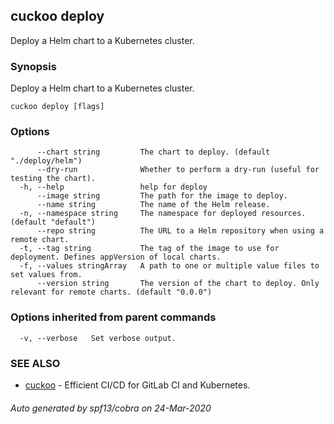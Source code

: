 ## cuckoo deploy

Deploy a Helm chart to a Kubernetes cluster.

### Synopsis

Deploy a Helm chart to a Kubernetes cluster.

```
cuckoo deploy [flags]
```

### Options

```
      --chart string         The chart to deploy. (default "./deploy/helm")
      --dry-run              Whether to perform a dry-run (useful for testing the chart).
  -h, --help                 help for deploy
      --image string         The path for the image to deploy.
      --name string          The name of the Helm release.
  -n, --namespace string     The namespace for deployed resources. (default "default")
      --repo string          The URL to a Helm repository when using a remote chart.
  -t, --tag string           The tag of the image to use for deployment. Defines appVersion of local charts.
  -f, --values stringArray   A path to one or multiple value files to set values from.
      --version string       The version of the chart to deploy. Only relevant for remote charts. (default "0.0.0")
```

### Options inherited from parent commands

```
  -v, --verbose   Set verbose output.
```

### SEE ALSO

* [cuckoo](cuckoo.md)	 - Efficient CI/CD for GitLab CI and Kubernetes.

###### Auto generated by spf13/cobra on 24-Mar-2020
